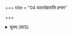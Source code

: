 +++
title = "04 यदरायेहायसि हनाम"

+++
<details><summary>मूलम् (WS)</summary>

यदरायेहायसि हनाम वीरुधा त्वा ।  
अथो खनित्रिमैस्त्वाद् वृषेण यथा भगम् ॥ ४ ॥
</details>